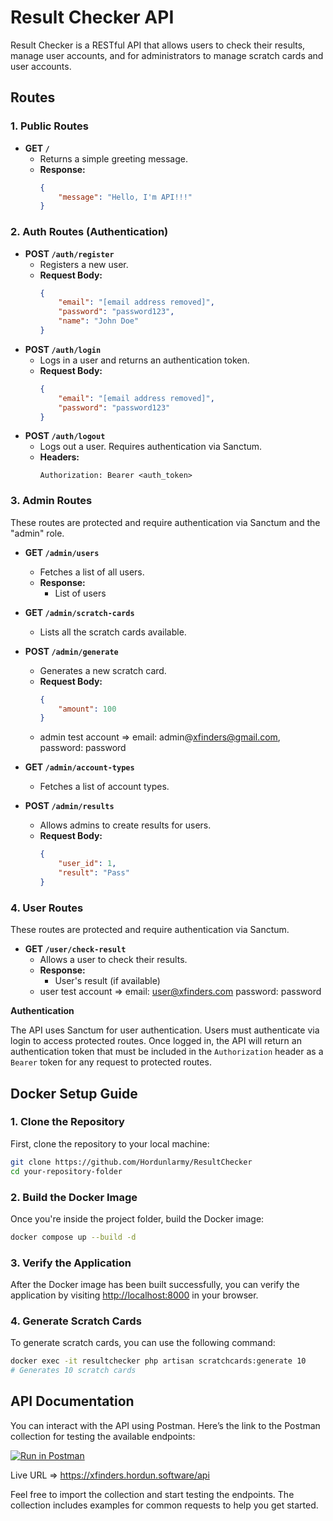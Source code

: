 # Result Checker API

Result Checker is a RESTful API that allows users to check their results, manage user accounts, and for administrators to manage scratch cards and user accounts.

## Routes

### 1. Public Routes

-   **GET `/`**
    -   Returns a simple greeting message.
    -   **Response:**
        ```json
        {
            "message": "Hello, I'm API!!!"
        }
        ```

### 2. Auth Routes (Authentication)

-   **POST `/auth/register`**
    -   Registers a new user.
    -   **Request Body:**
        ```json
        {
            "email": "[email address removed]",
            "password": "password123",
            "name": "John Doe"
        }
        ```
-   **POST `/auth/login`**
    -   Logs in a user and returns an authentication token.
    -   **Request Body:**
        ```json
        {
            "email": "[email address removed]",
            "password": "password123"
        }
        ```
-   **POST `/auth/logout`**
    -   Logs out a user. Requires authentication via Sanctum.
    -   **Headers:**
        ```
        Authorization: Bearer <auth_token>
        ```

### 3. Admin Routes

These routes are protected and require authentication via Sanctum and the "admin" role.

-   **GET `/admin/users`**

    -   Fetches a list of all users.
    -   **Response:**
        -   List of users

-   **GET `/admin/scratch-cards`**

    -   Lists all the scratch cards available.

-   **POST `/admin/generate`**

    -   Generates a new scratch card.
    -   **Request Body:**
        ```json
        {
            "amount": 100
        }
        ```
    -   admin test account => email: admin@xfinders@gmail.com, password: password

-   **GET `/admin/account-types`**

    -   Fetches a list of account types.

-   **POST `/admin/results`**
    -   Allows admins to create results for users.
    -   **Request Body:**
        ```json
        {
            "user_id": 1,
            "result": "Pass"
        }
        ```

### 4. User Routes

These routes are protected and require authentication via Sanctum.

-   **GET `/user/check-result`**
    -   Allows a user to check their results.
    -   **Response:**
        -   User's result (if available)
    -   user test account => email: user@xfinders.com password: password

**Authentication**

The API uses Sanctum for user authentication. Users must authenticate via login to access protected routes. Once logged in, the API will return an authentication token that must be included in the `Authorization` header as a `Bearer` token for any request to protected routes.

## Docker Setup Guide

### 1. Clone the Repository

First, clone the repository to your local machine:

```bash
git clone https://github.com/Hordunlarmy/ResultChecker
cd your-repository-folder
```

### 2. Build the Docker Image

Once you're inside the project folder, build the Docker image:

```bash
docker compose up --build -d
```

### 3. Verify the Application

After the Docker image has been built successfully, you can verify the application by visiting [http://localhost:8000](http://localhost:8000) in your browser.

### 4. Generate Scratch Cards

To generate scratch cards, you can use the following command:

```bash
docker exec -it resultchecker php artisan scratchcards:generate 10
# Generates 10 scratch cards
```

## API Documentation

You can interact with the API using Postman. Here’s the link to the Postman collection for testing the available endpoints:

[![Run in Postman](https://run.pstmn.io/button.svg)](https://documenter.getpostman.com/view/34544809/2sAYQZGBu9)

Live URL => https://xfinders.hordun.software/api

Feel free to import the collection and start testing the endpoints. The collection includes examples for common requests to help you get started.
